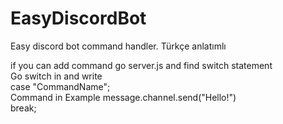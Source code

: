 # EasyDiscordBot
Easy discord bot command handler. Türkçe anlatımlı

if you can add command go server.js and find switch statement
<br>
Go switch in and write
<br>
case "CommandName";
<br>
Command in Example message.channel.send("Hello!")
<br>
break;
